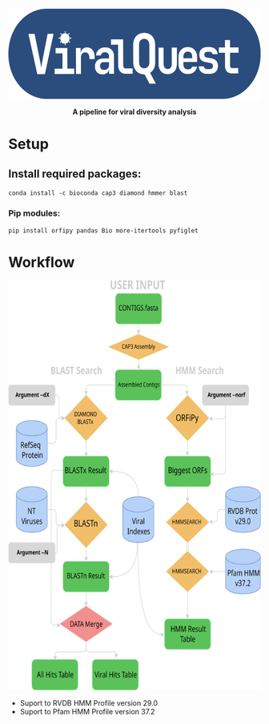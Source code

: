 <br>

<div align="center">

<img src="https://github.com/gabrielvpina/my_images/blob/main/viralquest.png" width="530" height="180">
  
  <p align="center">
    <strong>A pipeline for viral diversity analysis</strong>
  </p>
</div>

# Setup
## Install required packages:
```
conda install -c bioconda cap3 diamond hmmer blast
```
### Pip modules:
```
pip install orfipy pandas Bio more-itertools pyfiglet
```
# Workflow
<img src="https://github.com/gabrielvpina/my_images/blob/main/VQ_Scheme_bright.png" width="651" height="818">



* Suport to RVDB HMM Profile version 29.0
* Suport to Pfam HMM Profile version 37.2
